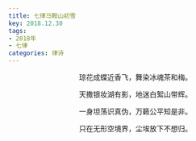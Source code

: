 ```yaml
---
title: 七律马鞍山初雪
key: 2018.12.30
tags: 
- 2018年 
- 七律
categories: 律诗
---
```


<p align="center">琼花成蝶近香飞，舞染冰魂茶和梅。
</p>
<p align="center">天撒银妆湖有影，地迷白絮山带辉。
</p>
<p align="center">一身坦荡识真伪，万籁公平知是非。
</p>
<p align="center">只在无形空境界，尘埃放下不想归。
</p>
